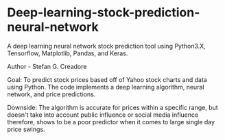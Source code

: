 # Deep-learning-stock-prediction-neural-network
A deep learning neural network stock prediction tool using Python3.X, Tensorflow, Matplotlib, Pandas, and Keras.

Author - Stefan G. Creadore

Goal: To predict stock prices based off of Yahoo stock charts and data using Python. The code implements a deep learning algorithm, neural network, and price predictions.

Downside: The algorithm is accurate for prices within a specific range, but doesn't take into account public influence or social media influence therefore, shows to be a poor
predictor when it comes to large single day price swings.
